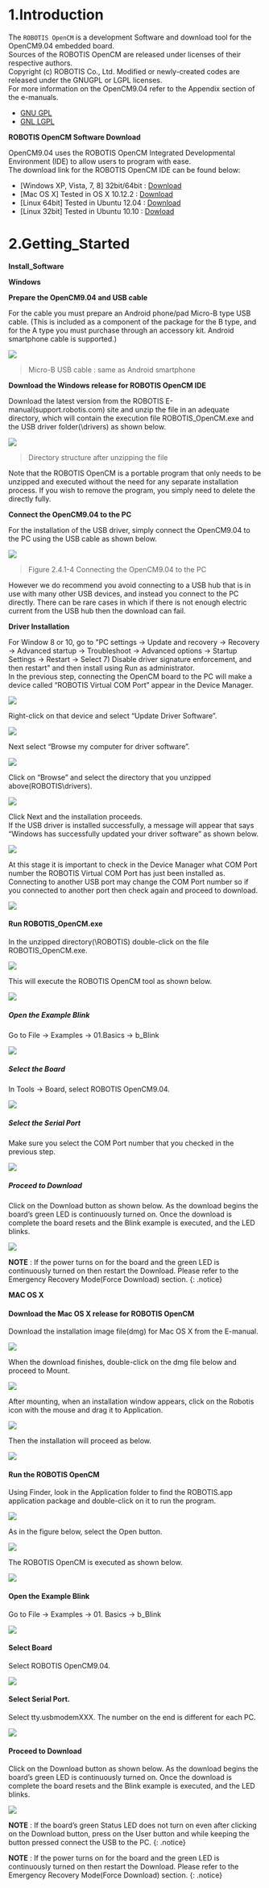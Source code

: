 
# 1.Introduction

The `ROBOTIS OpenCM` is a development Software and download tool for the OpenCM9.04 embedded board.  
Sources of the ROBOTIS OpenCM are released under licenses of their respective authors.  
Copyright (c)  ROBOTIS Co., Ltd. Modified or newly-created codes are released under the GNUGPL or LGPL licenses.  
For more information on the OpenCM9.04 refer to the Appendix section of the e-manuals.  

- [GNU GPL](http://opensource.org/licenses/gpl-license.php)
- [GNL LGPL](http://opensource.org/licenses/lgpl-license.php)

**ROBOTIS OpenCM Software Download**

OpenCM9.04 uses the ROBOTIS OpenCM Integrated Developmental Environment (IDE) to allow users to program with ease.  
The download link for the ROBOTIS OpenCM IDE can be found below:

- [Windows XP, Vista, 7, 8] 32bit/64bit : [Download](http://www.robotis.com/service/download.php?no=47)
- [Mac OS X] Tested in OS X 10.12.2 : [Download](http://www.robotis.com/service/download.php?no=48)
- [Linux 64bit] Tested in Ubuntu 12.04 : [Download](http://www.robotis.com/service/download.php?no=49)
- [Linux 32bit] Tested in Ubuntu 10.10 : [Dowload](http://www.robotis.com/service/download.php?no=50)


# 2.Getting_Started

**Install_Software**

**Windows**

**Prepare the OpenCM9.04 and USB cable**

For the cable you must prepare an Android phone/pad Micro-B type USB cable. (This is included as a component of the package for the B type, and for the A type you must purchase through an accessory kit. Android smartphone cable is supported.)

![](/images/sw/opencm_ide_001.png)

> Micro-B USB cable : same as Android smartphone

**Download the Windows release for ROBOTIS OpenCM IDE**

Download the latest version from the ROBOTIS E-manual(support.robotis.com) site and unzip the file in an adequate directory, which will contain the execution file ROBOTIS_OpenCM.exe and the USB driver folder(\drivers) as shown below.

![](/images/sw/opencm_ide_002.png)

> Directory structure after unzipping the file

Note that the ROBOTIS OpenCM is a portable program that only needs to be unzipped and executed without the need for any separate installation process. If you wish to remove the program, you simply need to delete the directly fully.

**Connect the OpenCM9.04 to the PC**

For the installation of the USB driver, simply connect the OpenCM9.04 to the PC using the USB cable as shown below.

![](/images/sw/opencm_ide_003.png)

> Figure 2.4.1-4 Connecting the OpenCM9.04 to the PC

However we do recommend you avoid connecting to a USB hub that is in use with many other USB devices, and instead you connect to the PC directly. There can be rare cases in which if there is not enough electric current from the USB hub then the download can fail.

**Driver Installation**

For Window 8 or 10, go to "PC settings -> Update and recovery -> Recovery -> Advanced startup -> Troubleshoot -> Advanced options -> Startup Settings -> Restart -> Select 7) Disable driver signature enforcement, and then restart" and then install using Run as administrator.  
In the previous step, connecting the OpenCM board to the PC will make a device called “ROBOTIS Virtual COM Port” appear in the Device Manager.

![](/images/sw/opencm_ide_004.png)

Right-click on that device and select “Update Driver Software”.

![](/images/sw/opencm_ide_005.png)

Next select “Browse my computer for driver software”.

![](/images/sw/opencm_ide_006.png)

Click on “Browse” and select the directory that you unzipped above(ROBOTIS\drivers).

![](/images/sw/opencm_ide_007.png)

Click Next and the installation proceeds.  
If the USB driver is installed successfully, a message will appear that says “Windows has successfully updated your driver software” as shown below.

![](/images/sw/opencm_ide_008.png)

At this stage it is important to check in the Device Manager what COM Port number the ROBOTIS Virtual COM Port has just been installed as.  
Connecting to another USB port may change the COM Port number so if you connected to another port then check again and proceed to download.

![](/images/sw/opencm_ide_009.png)

#### Run ROBOTIS_OpenCM.exe

In the unzipped directory(\ROBOTIS) double-click on the file ROBOTIS_OpenCM.exe.

![](/images/sw/opencm_ide_010.png)

This will execute the ROBOTIS OpenCM tool as shown below.

![](/images/sw/opencm_ide_011.png)

##### Open the Example Blink

Go to File → Examples → 01.Basics → b_Blink

![](/images/sw/opencm_ide_012.png)

##### Select the Board

In Tools → Board, select ROBOTIS OpenCM9.04.

![](/images/sw/opencm_ide_013.png)

##### Select the Serial Port

Make sure you select the COM Port number that you checked in the previous step.

![](/images/sw/opencm_ide_014.png)

##### Proceed to Download

Click on the Download button as shown below. As the download begins the board’s green LED is continuously turned on. Once the download is complete the board resets and the Blink example is executed, and the LED blinks.

![](/images/sw/opencm_ide_015.png)

**NOTE** : If the power turns on for the board and the green LED is continuously turned on then restart the Download. Please refer to the Emergency Recovery Mode(Force Download) section.
{: .notice}

**MAC OS X**

#### Download the Mac OS X release for ROBOTIS OpenCM

Download the installation image file(dmg) for Mac OS X from the E-manual.

![](/images/sw/opencm_ide_016.png)

When the download finishes, double-click on the dmg file below and proceed to Mount.

![](/images/sw/opencm_ide_017.png)

After mounting, when an installation window appears, click on the Robotis icon with the mouse and drag it to Application.

![](/images/sw/opencm_ide_018.png)

Then the installation will proceed as below.

![](/images/sw/opencm_ide_019.png)

#### Run the ROBOTIS OpenCM

Using Finder, look in the Application folder to find the ROBOTIS.app application package and double-click on it to run the program.

![](/images/sw/opencm_ide_020.png)

As in the figure below, select the Open button.

![](/images/sw/opencm_ide_021.png)

The ROBOTIS OpenCM is executed as shown below.

![](/images/sw/opencm_ide_022.png)

#### Open the Example Blink

Go to File → Examples → 01. Basics → b_Blink

![](/images/sw/opencm_ide_023.png)

#### Select Board

Select ROBOTIS OpenCM9.04.

![](/images/sw/opencm_ide_024.png)

#### Select Serial Port.

Select tty.usbmodemXXX. The number on the end is different for each PC.

![](/images/sw/opencm_ide_025.png)

#### Proceed to Download

Click on the Download button as shown below. As the download begins the board’s green LED is continuously turned on. Once the download is complete the board resets and the Blink example is executed, and the LED blinks.

![](/images/sw/opencm_ide_026.png)

**NOTE** : If the board’s green Status LED does not turn on even after clicking on the Download button, press on the User button and while keeping the button pressed connect the USB to the PC.
{: .notice}

**NOTE** : If the power turns on for the board and the green LED is continuously turned on then restart the Download. Please refer to the Emergency Recovery Mode(Force Download) section.
{: .notice}
